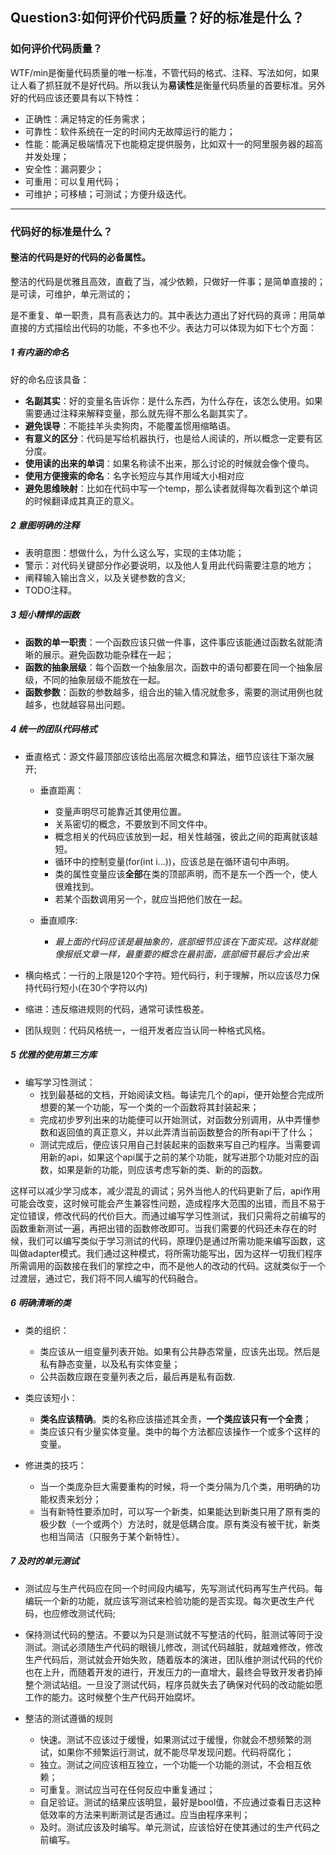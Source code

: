 ## Question3:如何评价代码质量？好的标准是什么？

### 如何评价代码质量？

WTF/min是衡量代码质量的唯一标准，不管代码的格式、注释、写法如何，如果让人看了抓狂就不是好代码。所以我认为**易读性**是衡量代码质量的首要标准。另外好的代码应该还要具有以下特性：

- 正确性：满足特定的任务需求；
- 可靠性：软件系统在一定的时间内无故障运行的能力；
- 性能：能满足极端情况下也能稳定提供服务，比如双十一的阿里服务器的超高并发处理；
- 安全性：漏洞要少；
- 可重用：可以复用代码；
- 可维护；可移植；可测试；方便升级迭代。

------------

### 代码好的标准是什么？

#### 整洁的代码是好的代码的必备属性。

整洁的代码是优雅且高效，直截了当，减少依赖，只做好一件事；是简单直接的；是可读，可维护，单元测试的；

是不重复、单一职责，具有高表达力的。其中表达力道出了好代码的真谛：用简单直接的方式描绘出代码的功能，不多也不少。表达力可以体现为如下七个方面：

##### 1 有内涵的命名

好的命名应该具备：

- **名副其实**：好的变量名告诉你：是什么东西，为什么存在，该怎么使用。如果需要通过注释来解释变量，那么就先得不那么名副其实了。
- **避免误导**：不能挂羊头卖狗肉，不能覆盖惯用缩略语。
- **有意义的区分**：代码是写给机器执行，也是给人阅读的，所以概念一定要有区分度。
- **使用读的出来的单词**：如果名称读不出来，那么讨论的时候就会像个傻鸟。
- **使用方便搜索的命名**：名字长短应与其作用域大小相对应
- **避免思维映射**：比如在代码中写一个temp，那么读者就得每次看到这个单词的时候翻译成其真正的意义。   

##### 2 意图明确的注释　　

- 表明意图：想做什么，为什么这么写，实现的主体功能；
- 警示：对代码关键部分作必要说明，以及他人复用此代码需要注意的地方；
- 阐释输入输出含义，以及关键参数的含义;
- TODO注释。

##### 3 短小精悍的函数

- **函数的单一职责**：一个函数应该只做一件事，这件事应该能通过函数名就能清晰的展示。避免函数功能杂糅在一起；
- **函数的抽象层级**：每个函数一个抽象层次，函数中的语句都要在同一个抽象层级，不同的抽象层级不能放在一起。
- **函数参数**：函数的参数越多，组合出的输入情况就愈多，需要的测试用例也就越多，也就越容易出问题。

##### 4 统一的团队代码格式  　　

- 垂直格式：源文件最顶部应该给出高层次概念和算法，细节应该往下渐次展开;

  - 垂直距离：
  
    - 变量声明尽可能靠近其使用位置。
    - 关系密切的概念，不要放到不同文件中。
    - 概念相关的代码应该放到一起，相关性越强，彼此之间的距离就该越短。
    - 循环中的控制变量(for(int i...))，应该总是在循环语句中声明。
    - 类的属性变量应该**全部**在类的顶部声明，而不是东一个西一个，使人很难找到。
    - 若某个函数调用另一个，就应当把他们放在一起。
  - 垂直顺序:
    - *最上面的代码应该是最抽象的，底部细节应该在下面实现。这样就能像报纸文章一样，最重要的概念在最前面，底部细节最后才会出来*
- 横向格式：一行的上限是120个字符。短代码行，利于理解，所以应该尽力保持代码行短小(在30个字符以内)
- 缩进：违反缩进规则的代码，通常可读性极差。
- 团队规则：代码风格统一，一组开发者应当认同一种格式风格。
##### 5 优雅的使用第三方库    

- 编写学习性测试：
  - 找到最基础的文档，开始阅读文档。每读完几个的api，便开始整合完成所想要的某一个功能，写一个类的一个函数将其封装起来；
  - 完成初步罗列出来的功能便可以开始测试，对函数分别调用，从中弄懂参数和返回值的真正意义，并以此弄清当前函数整合的所有api干了什么；
  - 测试完成后，便应该只用自己封装起来的函数来写自己旳程序。当需要调用新的api，如果这个api属于之前的某个功能，就写进那个功能对应的函数，如果是新的功能，则应该考虑写新的类、新的的函数。

这样可以减少学习成本，减少混乱的调试；另外当他人的代码更新了后，api作用可能会改变，这时候可能会产生兼容性问题，造成程序大范围的出错，而且不易于定位错误，修改代码的代价巨大。而通过编写学习性测试，我们只需将之前编写的函数重新测试一遍，再把出错的函数修改即可。当我们需要的代码还未存在的时候，我们可以编写类似于学习测试的代码，原理仍是通过所需功能来编写函数，这叫做adapter模式。我们通过这种模式，将所需功能写出，因为这样一切我们程序所需调用的函数接在我们的掌控之中，而不是他人的改动的代码。这就类似于一个过渡层，通过它，我们将不同人编写的代码融合。
##### 6 明确清晰的类    

- 类的组织：

  - 类应该从一组变量列表开始。如果有公共静态常量，应该先出现。然后是私有静态变量，以及私有实体变量；
  - 公共函数应跟在变量列表之后，最后再是私有函数.
- 类应该短小：

  - **类名应该精确**。类的名称应该描述其全责，**一个类应该只有一个全责**；
  - 类应该只有少量实体变量。类中的每个方法都应该操作一个或多个这样的变量。
- 修进类的技巧：
  - 当一个类庞杂巨大需要重构的时候，将一个类分隔为几个类，用明确的功能权责来划分；
  - 当有新特性要添加时，可以写一个新类，如果能达到新类只用了原有类的极少数（一个或两个）方法时，就是低耦合度。原有类没有被干扰，新类也相当简洁（只服务于某个新特性）。

##### 7 及时的单元测试    

- 测试应与生产代码应在同一个时间段内编写，先写测试代码再写生产代码。每编玩一个新的功能，就应该写测试来检验功能的是否实现。每次更改生产代码，也应修改测试代码;

- 保持测试代码的整洁。不要以为只是测试就不写整洁的代码，脏测试等同于没测试。测试必须随生产代码的眼镜儿修改，测试代码越脏，就越难修改，修改生产代码后，测试就会开始失败，随着版本的演进，团队维护测试代码的代价也在上升，而随着开发的进行，开发压力的一直增大，最终会导致开发者扔掉整个测试站组。一旦没了测试代码，程序员就失去了确保对代码的改动能如愿工作的能力。这时候整个生产代码开始腐坏。

- 整洁的测试遵循的规则
  - 快速。测试不应该过于缓慢，如果测试过于缓慢，你就会不想频繁的测试，如果你不频繁运行测试，就不能尽早发现问题。代码将腐化；
  - 独立。测试之间应该相互独立，一个功能一个功能的测试，不会相互依赖；
  - 可重复。测试应当可在任何反应中重复通过；
  - 自足验证。测试的结果应该明显，最好是bool值，不应通过查看日志这种低效率的方法来判断测试是否通过。应当由程序来判；
  - 及时。测试应该及时编写。单元测试，应该恰好在使其通过的生产代码之前编写。